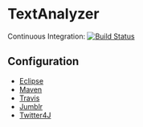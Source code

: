 TextAnalyzer
============

Continuous Integration: [![Build Status](https://travis-ci.org/raptortech-js/TextAnalyzer.png)](https://travis-ci.org/raptortech-js/TextAnalyzer)


Configuration
-------------

*  [Eclipse](eclipse.org)
*  [Maven](maven.apache.org)
*  [Travis](travis-ci.org)
*  [Jumblr](github.com/tumblr/jumblr)
*  [Twitter4J](twitter4j.org/en/)
